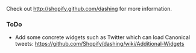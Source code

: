 Check out http://shopify.github.com/dashing for more information.

### ToDo
* Add some concrete widgets such as Twitter which can load Canonical tweets: https://github.com/Shopify/dashing/wiki/Additional-Widgets
